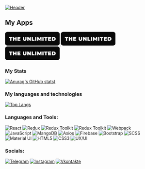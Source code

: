 [![Header](https://media.giphy.com/media/3o6ZtpxSZbQRRnwCKQ/giphy.gif)](https://t.me/hatesLov)

## My Apps

<a href="https://market-place-8v8rnw1y6-loveeeeer.vercel.app" target="_blank">
  <img src="https://github.com/AlexeyShpavda/alexeyshpavda/blob/master/assets/the_unlimited.png" alt="The Unlimited" width="180"/>
</a>
<a href="https://fast-company-gylbh7if7-loveeeeer.vercel.app" target="_blank">
  <img src="https://github.com/AlexeyShpavda/alexeyshpavda/blob/master/assets/the_unlimited.png" alt="The Unlimited" width="180"/>
</a>
<a href="https://cenema-k0qsujurf-loveeeeer.vercel.app" target="_blank">
  <img src="https://github.com/AlexeyShpavda/alexeyshpavda/blob/master/assets/the_unlimited.png" alt="The Unlimited" width="180"/>
</a>

### My Stats

[![Anurag's GitHub stats](https://github-readme-stats.vercel.app/api?username=LOVEEEEER&show_icons=true&theme=radical))](https://github.com/anuraghazra/github-readme-stats)

### My languages and technologies

[![Top Langs](https://github-readme-stats.vercel.app/api/top-langs/?username=LOVEEEEER&layout=compact)](https://github.com/anuraghazra/github-readme-stats)

### Languages and Tools:

![React](https://img.shields.io/badge/-React-61dafb)
![Redux](https://img.shields.io/badge/-Redux-blueviolet)
![Redux Toolkit](https://img.shields.io/badge/-Redux%20Toolkit-blueviolet)
![Redux Toolkit](https://img.shields.io/badge/-Redux%20Thunk-orange)
![Webpack](https://img.shields.io/badge/-Webpack-1d76fb)
![JavaScript](https://img.shields.io/badge/-JavaScript-ffdb2c)
![MangoDB](https://img.shields.io/badge/-MangoDB-yellow)
![Axios](https://img.shields.io/badge/-Axios-orange)
![Firebase](https://img.shields.io/badge/-Firebase-yellow)
![Bootstrap](https://img.shields.io/badge/-bootstrap-blueviolet)
![SCSS](https://img.shields.io/badge/-SCSS-ff69b4)
![Material UI](https://img.shields.io/badge/-Material%20UI-blue)
![HTML5](https://img.shields.io/badge/-HTML5-grey)
![CSS3](https://img.shields.io/badge/-CSS3-blue)
![UX/UI](https://img.shields.io/badge/-UX%2FUI-blueviolet)

### Socials:

[![Telegram](https://img.shields.io/badge/-Telegram-090909?style=for-the-badge&logo=telegram&logoColor=27A0D9)](https://t.me/hatesLov)
[![Instagram](https://img.shields.io/badge/-Instagram-090909?style=for-the-badge&logo=instagram&logoColor=B4068E)](https://www.instagram.com/tap_loveeeer/)
[![Vkontakte](https://img.shields.io/badge/-Vkontakte-090909?style=for-the-badge&logo=Vk&logoColor=4F7DB3)](https://vk.com/demyanenkoweb)
